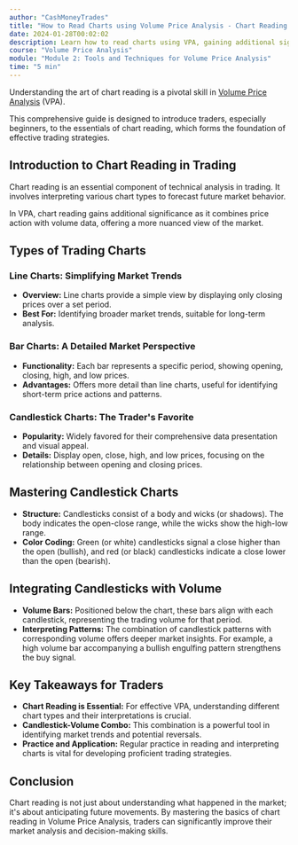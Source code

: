 ```yaml
---
author: "CashMoneyTrades"
title: "How to Read Charts using Volume Price Analysis - Chart Reading Basics"
date: 2024-01-28T00:02:02
description: Learn how to read charts using VPA, gaining additional significance as it combines price action with volume data, offering a more nuanced view of the market.""
course: "Volume Price Analysis"
module: "Module 2: Tools and Techniques for Volume Price Analysis" 
time: "5 min"
---
```


Understanding the art of chart reading is a pivotal skill in [Volume Price Analysis](/courses/mastering-volume-price-analysis-for-day-trading/) (VPA). 

This comprehensive guide is designed to introduce traders, especially beginners, to the essentials of chart reading, which forms the foundation of effective trading strategies.

## Introduction to Chart Reading in Trading

Chart reading is an essential component of technical analysis in trading. It involves interpreting various chart types to forecast future market behavior. 

In VPA, chart reading gains additional significance as it combines price action with volume data, offering a more nuanced view of the market.

## Types of Trading Charts

### **Line Charts: Simplifying Market Trends**
- **Overview:** Line charts provide a simple view by displaying only closing prices over a set period.
- **Best For:** Identifying broader market trends, suitable for long-term analysis.

### **Bar Charts: A Detailed Market Perspective**
- **Functionality:** Each bar represents a specific period, showing opening, closing, high, and low prices.
- **Advantages:** Offers more detail than line charts, useful for identifying short-term price actions and patterns.

### **Candlestick Charts: The Trader's Favorite**
- **Popularity:** Widely favored for their comprehensive data presentation and visual appeal.
- **Details:** Display open, close, high, and low prices, focusing on the relationship between opening and closing prices.

## Mastering Candlestick Charts

- **Structure:** Candlesticks consist of a body and wicks (or shadows). The body indicates the open-close range, while the wicks show the high-low range.
- **Color Coding:** Green (or white) candlesticks signal a close higher than the open (bullish), and red (or black) candlesticks indicate a close lower than the open (bearish).

## Integrating Candlesticks with Volume

- **Volume Bars:** Positioned below the chart, these bars align with each candlestick, representing the trading volume for that period.
- **Interpreting Patterns:** The combination of candlestick patterns with corresponding volume offers deeper market insights. For example, a high volume bar accompanying a bullish engulfing pattern strengthens the buy signal.

## Key Takeaways for Traders

- **Chart Reading is Essential:** For effective VPA, understanding different chart types and their interpretations is crucial.
- **Candlestick-Volume Combo:** This combination is a powerful tool in identifying market trends and potential reversals.
- **Practice and Application:** Regular practice in reading and interpreting charts is vital for developing proficient trading strategies.

## Conclusion

Chart reading is not just about understanding what happened in the market; it's about anticipating future movements. By mastering the basics of chart reading in Volume Price Analysis, traders can significantly improve their market analysis and decision-making skills.

